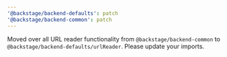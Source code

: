 ```yaml
---
'@backstage/backend-defaults': patch
'@backstage/backend-common': patch
---
```


Moved over all URL reader functionality from `@backstage/backend-common` to `@backstage/backend-defaults/urlReader`. Please update your imports.

